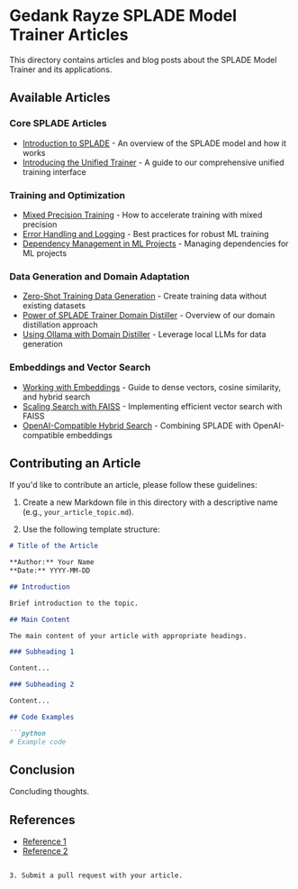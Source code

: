 # Gedank Rayze SPLADE Model Trainer Articles

This directory contains articles and blog posts about the SPLADE Model Trainer and its applications.

## Available Articles

### Core SPLADE Articles
- [Introduction to SPLADE](introduction_to_splade.md) - An overview of the SPLADE model and how it works
- [Introducing the Unified Trainer](introducing_unified_trainer.md) - A guide to our comprehensive unified training interface

### Training and Optimization
- [Mixed Precision Training](mixed_precision_training.md) - How to accelerate training with mixed precision
- [Error Handling and Logging](error_handling_and_logging.md) - Best practices for robust ML training
- [Dependency Management in ML Projects](dependency-management-ml-projects.md) - Managing dependencies for ML projects

### Data Generation and Domain Adaptation
- [Zero-Shot Training Data Generation](zero_shot_training_data_generation.md) - Create training data without existing datasets
- [Power of SPLADE Trainer Domain Distiller](power_of_splade_trainer_domain_distiller.md) - Overview of our domain distillation approach
- [Using Ollama with Domain Distiller](using_ollama_with_domain_distiller.md) - Leverage local LLMs for data generation

### Embeddings and Vector Search
- [Working with Embeddings](working_with_embeddings.md) - Guide to dense vectors, cosine similarity, and hybrid search
- [Scaling Search with FAISS](scaling_search_with_faiss.md) - Implementing efficient vector search with FAISS
- [OpenAI-Compatible Hybrid Search](openai_compatible_hybrid_search.md) - Combining SPLADE with OpenAI-compatible embeddings

## Contributing an Article

If you'd like to contribute an article, please follow these guidelines:

1. Create a new Markdown file in this directory with a descriptive name (e.g., `your_article_topic.md`).

2. Use the following template structure:

```markdown
# Title of the Article

**Author:** Your Name  
**Date:** YYYY-MM-DD

## Introduction

Brief introduction to the topic.

## Main Content

The main content of your article with appropriate headings.

### Subheading 1

Content...

### Subheading 2

Content...

## Code Examples

```python
# Example code
```

## Conclusion

Concluding thoughts.

## References

- [Reference 1](URL)
- [Reference 2](URL)
```

3. Submit a pull request with your article.
